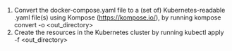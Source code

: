 1. Convert the docker-compose.yaml file to a (set of) Kubernetes-readable .yaml file(s) using Kompose (https://kompose.io/), by running kompose convert -o <out_directory>
2. Create the resources in the Kubernetes cluster by running kubectl apply -f <out_directory>